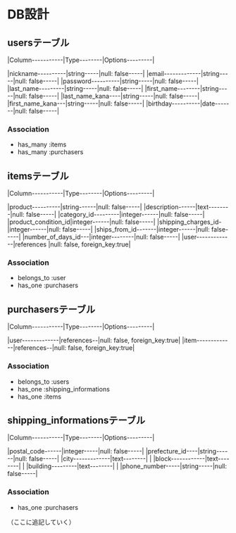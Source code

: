 # DB設計


## usersテーブル

|Column-----------|Type--------|Options---------|

|nickname----------|string-----|null: false-----|
|email-------------|string-----|null: false-----|
|password----------|string-----|null: false-----|
|last_name---------|string-----|null: false-----|
|first_name--------|string-----|null: false-----|
|last_name_kana----|string-----|null: false-----|
|first_name_kana---|string-----|null: false-----|
|birthday----------|date-------|null: false-----|


### Association

* has_many :items
* has_many :purchasers



## itemsテーブル

|Column-----------|Type--------|Options---------|

|product----------|string------|null: false-----|
|description------|text--------|null: false-----|
|category_id---------|integer------|null: false-----|
|product_condition_id|integer------|null: false-----|
|shipping_charges_id-|integer------|null: false-----|
|ships_from_id-------|integer------|null: false-----|
|number_of_days_id---|integer--------|null: false-----|
|user-------------|references  |null: false, foreign_key:true|

### Association
* belongs_to :user
* has_one :purchasers

## purchasersテーブル

|Column-----------|Type--------|Options---------|

|user-------------|references--|null: false, foreign_key:true|
|item-------------|references--|null: false, foreign_key:true|

### Association
* belongs_to :users
* has_one :shipping_informations
* has_one :items

## shipping_informationsテーブル

|Column-----------|Type--------|Options---------|

|postal_code------|integer-----|null: false-----|
|prefecture_id----|string------|null: false-----|
|city-------------|text--------|                |
|block------------|text--------|                |
|building---------|text--------|                |
|phone_number-----|string-----|null: false-----|


### Association
* has_one :purchasers

（ここに追記していく）
